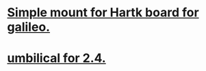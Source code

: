 # [Simple mount for Hartk board for galileo.](./Hartk_Mount_Galileo)

# [umbilical for 2.4.](./umbilical_mount)
